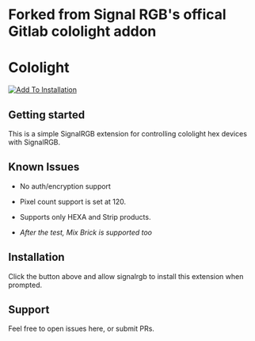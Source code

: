 # Forked from Signal RGB's offical Gitlab cololight addon 

# Cololight

[![Add To Installation](https://marketplace.signalrgb.com/resources/add-extension-256.png 'Add to My SignalRGB Installation')](signalrgb://addon/install?url=https://gitlab.com/signalrgb/cololight)

## Getting started
This is a simple SignalRGB extension for controlling cololight hex devices with SignalRGB.

## Known Issues
- No auth/encryption support
- Pixel count support is set at 120.
- Supports only HEXA and Strip products.

- *After the test, Mix Brick is supported too*

## Installation
Click the button above and allow signalrgb to install this extension when prompted.

## Support
Feel free to open issues here, or submit PRs.
